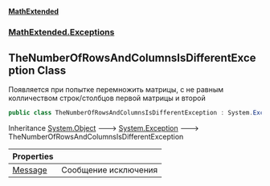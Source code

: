 #### [MathExtended](index.md 'index')
### [MathExtended.Exceptions](MathExtended_Exceptions.md 'MathExtended.Exceptions')
## TheNumberOfRowsAndColumnsIsDifferentException Class
Появляется при попытке перемножить матрицы, с не равным колличеством строк/столбцов первой матрицы и второй  
```csharp
public class TheNumberOfRowsAndColumnsIsDifferentException : System.Exception
```

Inheritance [System.Object](https://docs.microsoft.com/en-us/dotnet/api/System.Object 'System.Object') &#129106; [System.Exception](https://docs.microsoft.com/en-us/dotnet/api/System.Exception 'System.Exception') &#129106; TheNumberOfRowsAndColumnsIsDifferentException  

| Properties | |
| :--- | :--- |
| [Message](MathExtended_Exceptions_TheNumberOfRowsAndColumnsIsDifferentException_Message.md 'MathExtended.Exceptions.TheNumberOfRowsAndColumnsIsDifferentException.Message') | Сообщение исключения<br/> |
